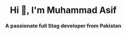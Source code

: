  <h1 align="center">Hi 👋, I'm Muhammad Asif </h1>
<h3 align="center">A passionate full Stag developer from Pakistan</h3>
<img align="right" alt="coding" width=400" src="https://camo.githubusercontent.com/5046cb083418fd1922b7f5990e594c3bb06f5d87e5516cd8839ae0aa48b3aec4/68747470733a2f2f696d616765732e73717561726573706163652d63646e2e636f6d2f636f6e74656e742f76312f3537363966633430316236333162616231616464623261622f313534313538303631313632342d5445363451474b524a4738535741495553374e532f6b6531375a77644742546f6464493870446d34386b506f73776c7a6a53564d4d2d53784f703743563539425a772d7a505067646e346a557756634a45315a7657515578776b6d794578676c4e714770304976544a5a616d574c49327a76595748384b332d735…
